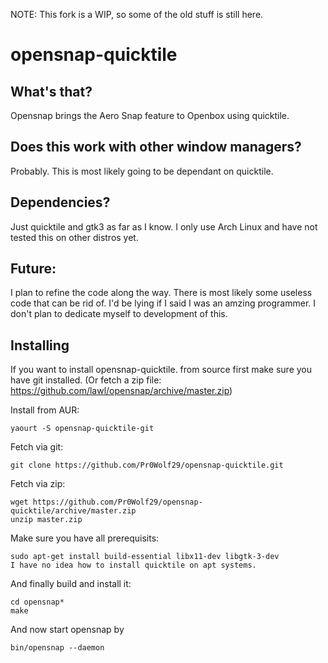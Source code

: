 NOTE: This fork is a WIP, so some of the old stuff is still here.

opensnap-quicktile
==================

What's that?
------------
Opensnap brings the Aero Snap feature to Openbox using quicktile.


Does this work with other window managers?
------------------------------------------
Probably. This is most likely going to be dependant on quicktile.

Dependencies?
-------------
Just quicktile and gtk3 as far as I know. I only use Arch Linux and have not tested this on other distros yet.

Future:
------
I plan to refine the code along the way. There is most likely some useless code that can be rid of. I'd be lying if I said I was an amzing programmer. I don't plan to dedicate myself to development of this.

Installing
----------
If you want to install opensnap-quicktile. from source first make sure you have git installed. (Or fetch a zip file: https://github.com/lawl/opensnap/archive/master.zip)

Install from AUR:

    yaourt -S opensnap-quicktile-git

Fetch via git:

    git clone https://github.com/Pr0Wolf29/opensnap-quicktile.git

Fetch via zip:

    wget https://github.com/Pr0Wolf29/opensnap-quicktile/archive/master.zip
    unzip master.zip

Make sure you have all prerequisits:

    sudo apt-get install build-essential libx11-dev libgtk-3-dev
    I have no idea how to install quicktile on apt systems.

And finally build and install it:

    cd opensnap*
    make

And now start opensnap by

    bin/opensnap --daemon